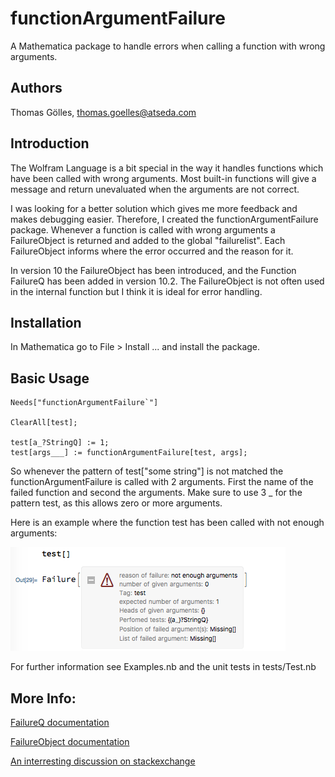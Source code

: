 # functionArgumentFailure

A Mathematica package to handle errors when calling a function with wrong arguments.

## Authors

Thomas Gölles, thomas.goelles@atseda.com

## Introduction


The Wolfram Language is a bit special in the way it handles functions which have been called with wrong arguments. Most built-in functions will give a message and return unevaluated when the arguments are not correct.

I was looking for a better solution which gives me more feedback and makes debugging easier. Therefore, I created the functionArgumentFailure package. Whenever a function is called with wrong arguments a FailureObject is returned and added to the global "failurelist". Each FailureObject informs where the error occurred and the reason for it.

In version 10 the FailureObject has been introduced, and the Function FailureQ has been added in version 10.2.
The FailureObject is not often used in the internal function but I think it is ideal for error handling.

## Installation

In Mathematica go to File > Install ... and install the package.

## Basic Usage



	Needs["functionArgumentFailure`"]

	ClearAll[test];
	
	test[a_?StringQ] := 1;
	test[args___] := functionArgumentFailure[test, args];
	

So whenever the pattern of test["some string"] is not matched the functionArgumentFailure is called with 2 arguments. First the name of the failed function and second the arguments. 
Make sure to use 3 _ for the pattern test, as this allows zero or more arguments.

Here is an example where the function test has been called with not enough arguments:

![Failure Example](failure.png)

For further information see Examples.nb and the unit tests in tests/Test.nb
 
## More Info:

[FailureQ documentation](http://reference.wolfram.com/language/ref/FailureQ.html)

[FailureObject documentation](http://reference.wolfram.com/language/ref/Failure.html)

[An interresting discussion on stackexchange](https://mathematica.stackexchange.com/questions/29321/what-are-the-best-practices-most-common-idiomatic-ways-to-report-errors-in-m#6563886)
